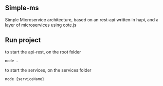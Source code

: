 ## Simple-ms
Simple Microservice architecture, based on an rest-api written in hapi, and a layer of microservices using cote.js

## Run project
to start the api-rest, on the root folder
```bash
node .
```

to start the services, on the services folder
```bash
node {serviceName}
```
